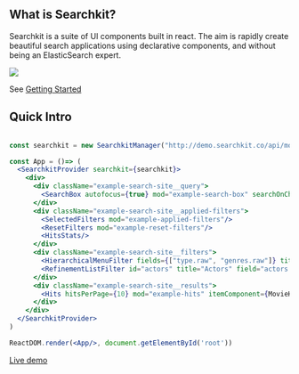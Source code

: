## What is Searchkit?
Searchkit is a suite of UI components built in react. The aim is rapidly create beautiful search applications using declarative components, and without being an ElasticSearch expert.

<img src="./docs/assets/codepreview.png"/>

See [Getting Started](/docs/setup/README.md)

## Quick Intro

```jsx

const searchkit = new SearchkitManager("http://demo.searchkit.co/api/movies/")

const App = ()=> (
  <SearchkitProvider searchkit={searchkit}>
    <div>
      <div className="example-search-site__query">
        <SearchBox autofocus={true} mod="example-search-box" searchOnChange={true} prefixQueryFields={["actors^1","type^2","languages","title^10"]}/>
      </div>
      <div className="example-search-site__applied-filters">
        <SelectedFilters mod="example-applied-filters"/>
        <ResetFilters mod="example-reset-filters"/>
        <HitsStats/>
      </div>
      <div className="example-search-site__filters">
        <HierarchicalMenuFilter fields={["type.raw", "genres.raw"]} title="Categories" id="categories"/>
        <RefinementListFilter id="actors" title="Actors" field="actors.raw" operator="AND" size={10}/>
      </div>
      <div className="example-search-site__results">
        <Hits hitsPerPage={10} mod="example-hits" itemComponent={MovieHitsItem} sourceFilter={["title", "poster", "imdbId"]}/>
      </div>
    </div>
  </SearchkitProvider>
)

ReactDOM.render(<App/>, document.getElementById('root'))

```

[Live demo](http://demo.searchkit.co)
